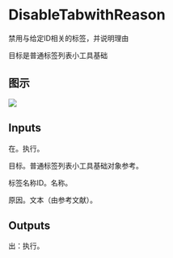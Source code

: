 # DisableTabwithReason

禁用与给定ID相关的标签，并说明理由

目标是普通标签列表小工具基础

## 图示

![]($-20221218-21090671.png)

## Inputs

在。执行。

目标。普通标签列表小工具基础对象参考。

标签名称ID。名称。

原因。文本（由参考文献）。  

## Outputs

出：执行。
